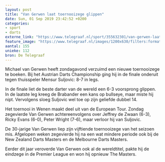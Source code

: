 ```yaml
---
layout: post
title: "Van Gerwen laat toernooizege glippen"
date: Sun, 01 Sep 2019 23:42:52 +0200
categories: 
- sport 
- darts 
externe_link: "https://www.telegraaf.nl/sport/355632301/van-gerwen-laat-toernooizege-glippen"
feature_image: "https://www.telegraaf.nl/images/1200x630/filters:format(jpeg):quality(80)/cdn-kiosk-api.telegraaf.nl/5e1d3b60-cd4e-11e9-99ee-02d2fb1aa1d7.jpg"
aantal: 155
unieke: 112
bron: De Telegraaf
---
```


<p class="intro">Michael van Gerwen heeft zondagavond verzuimd een nieuwe toernooizege te boeken. Bij het Austrian Darts Championship ging hij in de finale onderuit tegen thuisspeler Mensur Suljovic: 8-7 in legs.</p> <p>In de finale liet de beste darter van de wereld een 6-3 voorsprong glippen. In de laatste leg kreeg de Brabander een kans op bullseye, maar miste hij nipt. Vervolgens sloeg Suljovic wel toe op zijn geliefde dubbel 14.</p><p>Het toernooi in Wenen maakt deel uit van de European Tour. Zondag zegevierde Van Gerwen achtereenvolgens over Jeffrey de Zwaan (6-3), Ricky Evans (6-0), Peter Wright (7-6), maar verloor hij van Suljovic.</p><p>De 30-jarige Van Gerwen liep zijn vijftiende toernooizege van het seizoen mis. Afgelopen weken zegevierde hij na een wat mindere periode ook bij de New Zealand Darts Masters en de Melbourne Darts Masters.</p><p>Eerder dit jaar veroverde Van Gerwen ook al de wereldtitel, pakte hij de eindzege in de Premier League en won hij opnieuw The Masters.</p>
